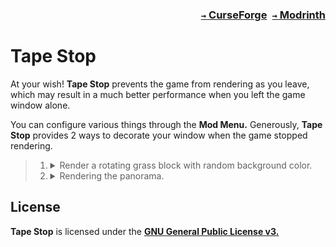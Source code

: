 ### <p align=right>[`→` CurseForge](https://www.curseforge.com/minecraft/mc-mods/tapestop)&ensp;[`→` Modrinth](https://modrinth.com/mod/tapestop)</p>

# Tape Stop

At your wish! **Tape Stop** prevents the game from rendering as you leave, which may result in a much better performance when you left the game window alone.

You can configure various things through the **Mod Menu.** Generously, **Tape Stop** provides 2 ways to decorate your window when the game stopped rendering.

<blockquote>
  <ol>
    <li>
      <details>
        <summary>
          Render a rotating grass block with random background color.
        </summary>
        <img src="https://github.com/KrLite/Mod.Tape-Stop/blob/artwork/content/rotating_grass_block_new.png" />
      </details>
    </li>
    <li>
      <details>
        <summary>
          Rendering the panorama.
        </summary>
        <img src="https://github.com/KrLite/Mod.Tape-Stop/blob/artwork/content/panorama.png" />
      </details>
    </li>
  </ol>
</blockquote>

## License

**Tape Stop** is licensed under the **[GNU General Public License v3.](LICENSE)**
